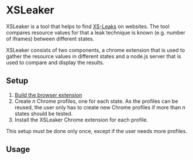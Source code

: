 # XSLeaker
XSLeaker is a tool that helps to find [XS-Leaks](https://xsleaks.dev/) on websites. The tool compares resource values for that a leak technique is known (e.g. number of iframes) between different states.

XSLeaker consists of two components, a chrome extension that is used to gather the resource values in different states and a node.js server that is used to compare and display the results.



## Setup
1. [Build the browser extension](extension/README.md)  
1. Create $n$ Chrome profiles, one for each state. As the profiles can be reused, the user only has to create new Chrome profiles if more than $n$ states should be tested. 
2. Install the XSLeaker Chrome extension for each profile.

This setup must be done only once, except if the user needs more profiles. 

## Usage
